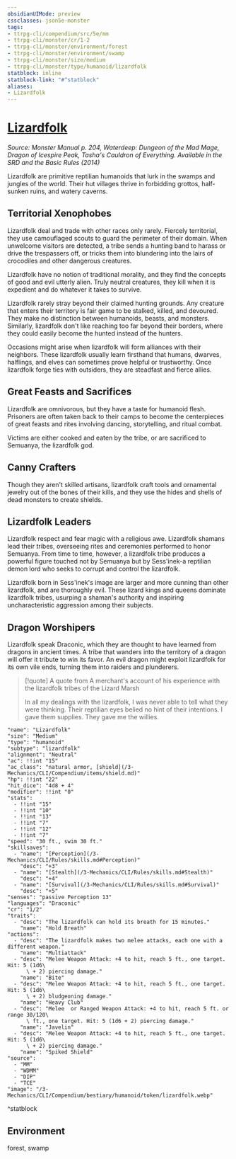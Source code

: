 ```yaml
---
obsidianUIMode: preview
cssclasses: json5e-monster
tags:
- ttrpg-cli/compendium/src/5e/mm
- ttrpg-cli/monster/cr/1-2
- ttrpg-cli/monster/environment/forest
- ttrpg-cli/monster/environment/swamp
- ttrpg-cli/monster/size/medium
- ttrpg-cli/monster/type/humanoid/lizardfolk
statblock: inline
statblock-link: "#^statblock"
aliases:
- Lizardfolk
---
```

# [Lizardfolk](3-Mechanics\CLI\Compendium\bestiary\humanoid/lizardfolk.md)
*Source: Monster Manual p. 204, Waterdeep: Dungeon of the Mad Mage, Dragon of Icespire Peak, Tasha's Cauldron of Everything. Available in the <span title='Systems Reference Document (5.1)'>SRD</span> and the Basic Rules (2014)*  

Lizardfolk are primitive reptilian humanoids that lurk in the swamps and jungles of the world. Their hut villages thrive in forbidding grottos, half-sunken ruins, and watery caverns.

## Territorial Xenophobes

Lizardfolk deal and trade with other races only rarely. Fiercely territorial, they use camouflaged scouts to guard the perimeter of their domain. When unwelcome visitors are detected, a tribe sends a hunting band to harass or drive the trespassers off, or tricks them into blundering into the lairs of crocodiles and other dangerous creatures.

Lizardfolk have no notion of traditional morality, and they find the concepts of good and evil utterly alien. Truly neutral creatures, they kill when it is expedient and do whatever it takes to survive.

Lizardfolk rarely stray beyond their claimed hunting grounds. Any creature that enters their territory is fair game to be stalked, killed, and devoured. They make no distinction between humanoids, beasts, and monsters. Similarly, lizardfolk don't like reaching too far beyond their borders, where they could easily become the hunted instead of the hunters.

Occasions might arise when lizardfolk will form alliances with their neighbors. These lizardfolk usually learn firsthand that humans, dwarves, halflings, and elves can sometimes prove helpful or trustworthy. Once lizardfolk forge ties with outsiders, they are steadfast and fierce allies.

## Great Feasts and Sacrifices

Lizardfolk are omnivorous, but they have a taste for humanoid flesh. Prisoners are often taken back to their camps to become the centerpieces of great feasts and rites involving dancing, storytelling, and ritual combat.

Victims are either cooked and eaten by the tribe, or are sacrificed to Semuanya, the lizardfolk god.

## Canny Crafters

Though they aren't skilled artisans, lizardfolk craft tools and ornamental jewelry out of the bones of their kills, and they use the hides and shells of dead monsters to create shields.

## Lizardfolk Leaders

Lizardfolk respect and fear magic with a religious awe. Lizardfolk shamans lead their tribes, overseeing rites and ceremonies performed to honor Semuanya. From time to time, however, a lizardfolk tribe produces a powerful figure touched not by Semuanya but by Sess'inek-a reptilian demon lord who seeks to corrupt and control the lizardfolk.

Lizardfolk born in Sess'inek's image are larger and more cunning than other lizardfolk, and are thoroughly evil. These lizard kings and queens dominate lizardfolk tribes, usurping a shaman's authority and inspiring uncharacteristic aggression among their subjects.

## Dragon Worshipers

Lizardfolk speak Draconic, which they are thought to have learned from dragons in ancient times. A tribe that wanders into the territory of a dragon will offer it tribute to win its favor. An evil dragon might exploit lizardfolk for its own vile ends, turning them into raiders and plunderers.

> [!quote] A quote from A merchant's account of his experience with the lizardfolk tribes of the Lizard Marsh  
> 
> In all my dealings with the lizardfolk, I was never able to tell what they were thinking. Their reptilian eyes belied no hint of their intentions. I gave them supplies. They gave me the willies.


```statblock
"name": "Lizardfolk"
"size": "Medium"
"type": "humanoid"
"subtype": "lizardfolk"
"alignment": "Neutral"
"ac": !!int "15"
"ac_class": "natural armor, [shield](/3-Mechanics/CLI/Compendium/items/shield.md)"
"hp": !!int "22"
"hit_dice": "4d8 + 4"
"modifier": !!int "0"
"stats":
  - !!int "15"
  - !!int "10"
  - !!int "13"
  - !!int "7"
  - !!int "12"
  - !!int "7"
"speed": "30 ft., swim 30 ft."
"skillsaves":
  - "name": "[Perception](/3-Mechanics/CLI/Rules/skills.md#Perception)"
    "desc": "+3"
  - "name": "[Stealth](/3-Mechanics/CLI/Rules/skills.md#Stealth)"
    "desc": "+4"
  - "name": "[Survival](/3-Mechanics/CLI/Rules/skills.md#Survival)"
    "desc": "+5"
"senses": "passive Perception 13"
"languages": "Draconic"
"cr": "1/2"
"traits":
  - "desc": "The lizardfolk can hold its breath for 15 minutes."
    "name": "Hold Breath"
"actions":
  - "desc": "The lizardfolk makes two melee attacks, each one with a different weapon."
    "name": "Multiattack"
  - "desc": "Melee Weapon Attack: +4 to hit, reach 5 ft., one target. Hit: 5 (1d6\
      \ + 2) piercing damage."
    "name": "Bite"
  - "desc": "Melee Weapon Attack: +4 to hit, reach 5 ft., one target. Hit: 5 (1d6\
      \ + 2) bludgeoning damage."
    "name": "Heavy Club"
  - "desc": "Melee  or Ranged Weapon Attack: +4 to hit, reach 5 ft. or range 30/120\
      \ ft., one target. Hit: 5 (1d6 + 2) piercing damage."
    "name": "Javelin"
  - "desc": "Melee Weapon Attack: +4 to hit, reach 5 ft., one target. Hit: 5 (1d6\
      \ + 2) piercing damage."
    "name": "Spiked Shield"
"source":
  - "MM"
  - "WDMM"
  - "DIP"
  - "TCE"
"image": "/3-Mechanics/CLI/Compendium/bestiary/humanoid/token/lizardfolk.webp"
```
^statblock

## Environment

forest, swamp